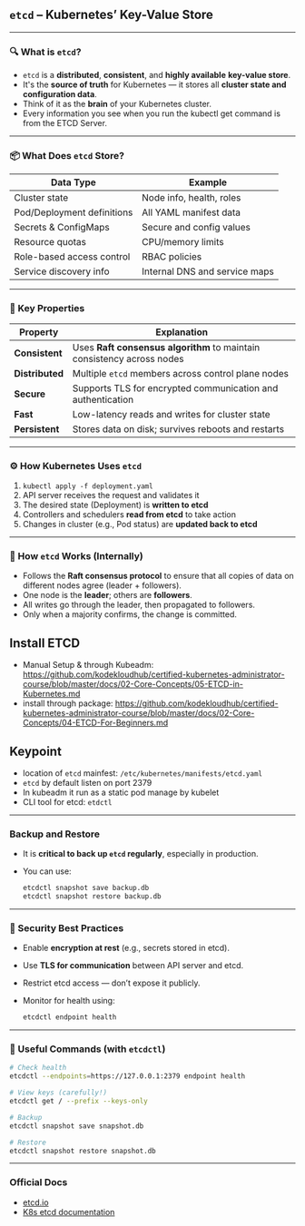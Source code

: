 ## `etcd` – Kubernetes’ Key-Value Store

---

### 🔍 What is `etcd`?

* `etcd` is a **distributed**, **consistent**, and **highly available** **key-value store**.
* It's the **source of truth** for Kubernetes — it stores all **cluster state and configuration data**.
* Think of it as the **brain** of your Kubernetes cluster.
* Every information you see when you run the kubectl get command is from the ETCD Server.

---

### 📦 What Does `etcd` Store?

| Data Type                  | Example                       |
| -------------------------- | ----------------------------- |
| Cluster state              | Node info, health, roles      |
| Pod/Deployment definitions | All YAML manifest data        |
| Secrets & ConfigMaps       | Secure and config values      |
| Resource quotas            | CPU/memory limits             |
| Role-based access control  | RBAC policies                 |
| Service discovery info     | Internal DNS and service maps |

---

### 🔐 Key Properties

| Property        | Explanation                                                            |
| --------------- | ---------------------------------------------------------------------- |
| **Consistent**  | Uses **Raft consensus algorithm** to maintain consistency across nodes |
| **Distributed** | Multiple `etcd` members across control plane nodes                     |
| **Secure**      | Supports TLS for encrypted communication and authentication            |
| **Fast**        | Low-latency reads and writes for cluster state                         |
| **Persistent**  | Stores data on disk; survives reboots and restarts                     |

---

### ⚙️ How Kubernetes Uses `etcd`

1. `kubectl apply -f deployment.yaml`
2. API server receives the request and validates it
3. The desired state (Deployment) is **written to etcd**
4. Controllers and schedulers **read from etcd** to take action
5. Changes in cluster (e.g., Pod status) are **updated back to etcd**

---

### 🧠 How `etcd` Works (Internally)

* Follows the **Raft consensus protocol** to ensure that all copies of data on different nodes agree (leader + followers).
* One node is the **leader**; others are **followers**.
* All writes go through the leader, then propagated to followers.
* Only when a majority confirms, the change is committed.

## Install ETCD
   - Manual Setup & through Kubeadm: https://github.com/kodekloudhub/certified-kubernetes-administrator-course/blob/master/docs/02-Core-Concepts/05-ETCD-in-Kubernetes.md
   - install through package: https://github.com/kodekloudhub/certified-kubernetes-administrator-course/blob/master/docs/02-Core-Concepts/04-ETCD-For-Beginners.md

## Keypoint
- location of `etcd` mainfest: `/etc/kubernetes/manifests/etcd.yaml` 
- `etcd` by default listen on port 2379
- In kubeadm it run as a static pod manage by kubelet
- CLI tool for etcd: `etdctl` 
---
### Backup and Restore

* It is **critical to back up `etcd` regularly**, especially in production.
* You can use:

  ```bash
  etcdctl snapshot save backup.db
  etcdctl snapshot restore backup.db
  ```

---

### 🔐 Security Best Practices

* Enable **encryption at rest** (e.g., secrets stored in etcd).
* Use **TLS for communication** between API server and etcd.
* Restrict etcd access — don’t expose it publicly.
* Monitor for health using:

  ```bash
  etcdctl endpoint health
  ```

---

### 📁 Useful Commands (with `etcdctl`)

```bash
# Check health
etcdctl --endpoints=https://127.0.0.1:2379 endpoint health

# View keys (carefully!)
etcdctl get / --prefix --keys-only

# Backup
etcdctl snapshot save snapshot.db

# Restore
etcdctl snapshot restore snapshot.db
```

---

### Official Docs

* [etcd.io](https://etcd.io/)
* [K8s etcd documentation](https://kubernetes.io/docs/tasks/administer-cluster/configure-upgrade-etcd/)





